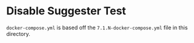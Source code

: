 # Disable Suggester Test

`docker-compose.yml` is based off the `7.1.N-docker-compose.yml` file in this directory.
